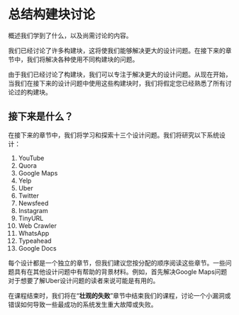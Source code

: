 # 总结构建块讨论

概述我们学到了什么，以及尚需讨论的内容。

我们已经讨论了许多构建块，这将使我们能够解决更大的设计问题。在接下来的章节中，我们将解决各种使用不同构建块的问题。

由于我们已经讨论了构建块，我们可以专注于解决更大的设计问题。从现在开始，当我们在接下来的设计问题中使用这些构建块时，我们将假定您已经熟悉了所有讨论过的构建块。

## 接下来是什么？

在接下来的章节中，我们将学习和探索十三个设计问题。我们将研究以下系统设计：

1. YouTube
2. Quora
3. Google Maps
4. Yelp
5. Uber
6. Twitter
7. Newsfeed
8. Instagram
9. TinyURL
10. Web Crawler
11. WhatsApp
12. Typeahead
13. Google Docs

每个设计都是一个独立的章节，但我们建议您按分配的顺序阅读这些章节。一些问题具有在其他设计问题中有帮助的背景材料。例如，首先解决Google Maps问题对于想要了解Uber设计问题的读者来说可能是有用的。

在课程结束时，我们将在“**壮观的失败**”章节中结束我们的课程，讨论一个小漏洞或错误如何导致一些最成功的系统发生重大故障或失败。